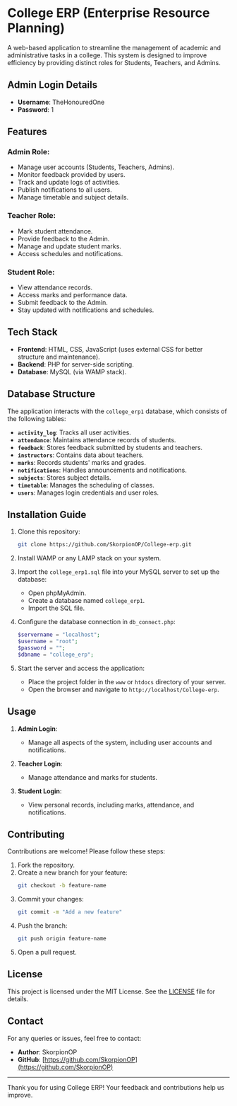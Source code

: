 # College ERP (Enterprise Resource Planning)

A web-based application to streamline the management of academic and administrative tasks in a college. This system is designed to improve efficiency by providing distinct roles for Students, Teachers, and Admins.

## Admin Login Details
- **Username**: TheHonouredOne
- **Password**: 1

## Features

### Admin Role:
- Manage user accounts (Students, Teachers, Admins).
- Monitor feedback provided by users.
- Track and update logs of activities.
- Publish notifications to all users.
- Manage timetable and subject details.

### Teacher Role:
- Mark student attendance.
- Provide feedback to the Admin.
- Manage and update student marks.
- Access schedules and notifications.

### Student Role:
- View attendance records.
- Access marks and performance data.
- Submit feedback to the Admin.
- Stay updated with notifications and schedules.

## Tech Stack

- **Frontend**: HTML, CSS, JavaScript (uses external CSS for better structure and maintenance).
- **Backend**: PHP for server-side scripting.
- **Database**: MySQL (via WAMP stack).

## Database Structure

The application interacts with the `college_erp1` database, which consists of the following tables:

- **`activity_log`**: Tracks all user activities.
- **`attendance`**: Maintains attendance records of students.
- **`feedback`**: Stores feedback submitted by students and teachers.
- **`instructors`**: Contains data about teachers.
- **`marks`**: Records students' marks and grades.
- **`notifications`**: Handles announcements and notifications.
- **`subjects`**: Stores subject details.
- **`timetable`**: Manages the scheduling of classes.
- **`users`**: Manages login credentials and user roles.

## Installation Guide

1. Clone this repository:
   ```bash
   git clone https://github.com/SkorpionOP/College-erp.git
   ```

2. Install WAMP or any LAMP stack on your system.

3. Import the `college_erp1.sql` file into your MySQL server to set up the database:
   - Open phpMyAdmin.
   - Create a database named `college_erp1`.
   - Import the SQL file.

4. Configure the database connection in `db_connect.php`:
   ```php
   $servername = "localhost";
   $username = "root";
   $password = "";
   $dbname = "college_erp";
   ```

5. Start the server and access the application:
   - Place the project folder in the `www` or `htdocs` directory of your server.
   - Open the browser and navigate to `http://localhost/College-erp`.

## Usage

1. **Admin Login**:
   - Manage all aspects of the system, including user accounts and notifications.

2. **Teacher Login**:
   - Manage attendance and marks for students.

3. **Student Login**:
   - View personal records, including marks, attendance, and notifications.

## Contributing

Contributions are welcome! Please follow these steps:

1. Fork the repository.
2. Create a new branch for your feature:
   ```bash
   git checkout -b feature-name
   ```
3. Commit your changes:
   ```bash
   git commit -m "Add a new feature"
   ```
4. Push the branch:
   ```bash
   git push origin feature-name
   ```
5. Open a pull request.

## License

This project is licensed under the MIT License. See the [LICENSE](LICENSE) file for details.

## Contact

For any queries or issues, feel free to contact:

- **Author**: SkorpionOP
- **GitHub**: [https://github.com/SkorpionOP](https://github.com/SkorpionOP)

---

Thank you for using College ERP! Your feedback and contributions help us improve.
